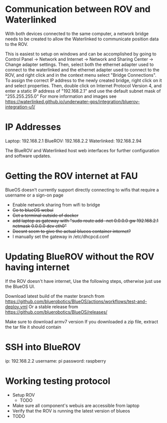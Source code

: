 # Communication between ROV and Waterlinked

With both devices connected to the same computer, a network bridge needs to be created to allow the Waterlinked to communicate position data to the ROV.

This is easiest to setup on windows and can be accomplished by going to
Control Panel -> Network and Internet -> Network and Sharing Center -> Change adapter settings.
Then, select both the ethernet adapter used to connect to the waterlinked and the ethernet adapter used to connect to the ROV, and right click and in the context menu select "Bridge Connections". To assign the correct IP address to the newly created bridge, right click on it and select properties. Then, double click on Internet Protocol Version 4, and enter a static IP address of "192.168.2.1" and use the default subnet mask of "255.255.255.0" For more information and images see https://waterlinked.github.io/underwater-gps/integration/bluerov-integration-u1/

# IP Addresses

Laptop: 192.168.2.1
BlueROV: 192.168.2.2
Waterlinked: 192.168.2.94

The BlueROV and Waterlinked host web interfaces for further configuration and software updates.

# Getting the ROV internet at FAU

BlueOS doesn't currently support directly connecting to wifis that require a username or a sign-on page

- Enable network sharing from wifi to bridge
- ~~Go to blueOS webui~~
- ~~Get a terminal outside of docker~~
- ~~add laptop as gateway with "sudo route add -net 0.0.0.0 gw 192.168.2.1 netmask 0.0.0.0 dev eth0"~~
- ~~Doesnt seem to give the actual blueos container internet?~~
- I manually set the gateway in /etc/dhcpcd.conf

# Updating BlueROV without the ROV having internet

If the ROV doesn't have internet, Use the following steps, otherwise just use the BlueOS UI.

Download latest build of the master branch from https://github.com/bluerobotics/BlueOS/actions/workflows/test-and-deploy.yml
Or a stable release from https://github.com/bluerobotics/BlueOS/releases/

Make sure to download armv7 version
If you downloaded a zip file, extract the tar file it should contain

# SSH into BlueROV

ip: 192.168.2.2
username: pi
password: raspberry

# Working testing protocol

- Setup ROV
  - TODO
- Make sure all component's webuis are accessible from laptop
- Verify that the ROV is running the latest version of blueos
- TODO
 